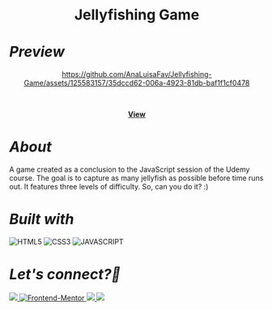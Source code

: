 <div align="center">
  
<h1>Jellyfishing Game</h1>
</div>

<div>

*<h1>Preview</h1>*

<div align='center'>


https://github.com/AnaLuisaFav/Jellyfishing-Game/assets/125583157/35dccd62-006a-4923-81db-baf1f1cf0478


</div>

<br>

<p align="center">
  <a href="https://analuisafav.github.io/Jellyfishing-Game/" target="_blank"><strong>View</strong></a>
  <br>

</div>

*<h1>About</h1>*
A game created as a conclusion to the JavaScript session of the Udemy course. The goal is to capture as many jellyfish as possible before time runs out. It features three levels of difficulty. So, can you do it? :) 

*<h1>Built with</h1>*

![HTML5](https://img.shields.io/badge/html5-%23E34F26.svg?style=for-the-badge&logo=html5&logoColor=white) ![CSS3](https://img.shields.io/badge/css3-%231572B6.svg?style=for-the-badge&logo=css3&logoColor=white) ![JAVASCRIPT](https://img.shields.io/badge/JavaScript-F7DF1E?style=for-the-badge&logo=javascript&logoColor=black) 


*<h1>Let's connect?👋</h1>*

<div>

  <a href="https://www.linkedin.com/in/analuisafav">
    <img src="https://img.shields.io/badge/LinkedIn-0077B5?style=for-the-badge&logo=linkedin&logoColor=white"/>
  </a>  <a href="https://www.frontendmentor.io/profile/AnaLuisaFav" target="_blank">
    <img src="https://img.shields.io/badge/FEM%20Profile-f8f9f8?style=for-the-badge&logo=Frontend-Mentor&logoColor=black" alt="Frontend-Mentor">
  </a> <a href="https://www.instagram.com/analufav">
    <img src="https://img.shields.io/badge/Instagram-E4405F?style=for-the-badge&logo=instagram&logoColor=white"/>
  </a> <a href="mailto:analuisafav@gmail.com">
    <img src="https://img.shields.io/badge/gmail-D14836?style=for-the-badge&logo=gmail&logoColor=white"/>
  </a>

</div>
